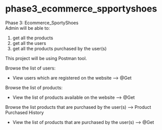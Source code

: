 # phase3_ecommerce_spportyshoes
Phase 3: Ecommerce_SportyShoes<br>
Admin will be able to:
1. get all the products
2. get all the users
3. get all the products purchased by the user(s)

This project will be using Postman tool.

Browse the list of users: <br>
- View users which are registered on the website —> @Get <br>

Browse the list of products: <br>
- View the list of products available on the website —> @Get <br>

Browse the list products that are purchased by the user(s) —> Product Purchased History <br>
- View the list of products that are purchased by the user(s) —> @Get <br>
